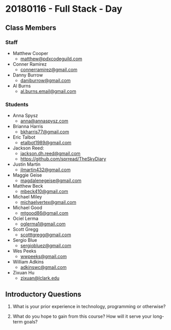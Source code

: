 # 20180116 - Full Stack - Day

## Class Members

### Staff

- Matthew Cooper
    - matthew@pdxcodeguild.com
- Conner Ramirez
    - connerramirez@gmail.com
- Danny Burrow
    - daniburrow@gmail.com
- Al Burns
    - al.burns.email@gmail.com

### Students

- Anna Spysz
    - anna@annaspysz.com
- Brianna Harris
    - bkharris77@gmail.com
- Eric Talbot
    - etalbot1989@gmail.com
- Jackson Reed: 
    - jackson.dh.reed@gmail.com
    - https://github.com/sprread/TheSkyDiary
- Justin Martin
    - jlmartin432@gmail.com
- Maggie Geise
    - magdalenegeise@gmail.com
- Matthew Beck
    - mbeck410@gmail.com
- Michael Miley
    - michaelvertex@gmail.com
- Michael Good
    - mtgood86@gmail.com
- Ociel Lerma
    - oglerma1@gmail.com
- Scott Gregg
    - scotttgregg@gmail.com
- Sergio Blue
    - sergiobluez@gmail.com
- Wes Peeks
    - wwpeeks@gmail.com
- William Adkins
    - adkinswc@gmail.com
- Zixuan Hu
    - zixuan@lclark.edu


## Introductory Questions

1. What is your prior experience in technology, programming or otherwise?

2. What do you hope to gain from this course? How will it serve your long-term goals?




